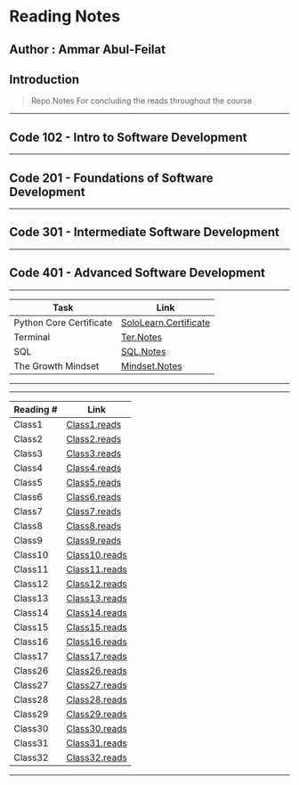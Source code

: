 # Reading Notes

## Author : Ammar Abul-Feilat

## Introduction

> Repo.Notes For concluding the reads throughout the course

---

## Code 102 - Intro to Software Development

---

## Code 201 - Foundations of Software Development

---

## Code 301 - Intermediate Software Development

---

## Code 401 - Advanced Software Development

---

| Task                    | Link                                      |
| ----------------------- | ----------------------------------------- |
| Python Core Certificate | [SoloLearn.Certificate](SoloLear_Cert.md) |
| Terminal                | [Ter.Notes](<terminal(Tutorials).md>)     |
| SQL                     | [SQL.Notes](sql.md)                       |
| The Growth Mindset      | [Mindset.Notes](TheGrowthMindset.md)      |

---

---

| Reading # | Link                                          |
| --------- | --------------------------------------------- |
| Class1    | [Class1.reads](Read.Classes/Read.Class1.md)   |
| Class2    | [Class2.reads](Read.Classes/Read.Class2.md)   |
| Class3    | [Class3.reads](Read.Classes/Read.Class3.md)   |
| Class4    | [Class4.reads](Read.Classes/Read.Class4.md)   |
| Class5    | [Class5.reads](Read.Classes/Read.Class5.md)   |
| Class6    | [Class6.reads](Read.Classes/Read.Class6.md)   |
| Class7    | [Class7.reads](Read.Classes/Read.Class7.md)   |
| Class8    | [Class8.reads](Read.Classes/Read.Class8.md)   |
| Class9    | [Class9.reads](Read.Classes/Read.Class9.md)   |
| Class10   | [Class10.reads](Read.Classes/Read.Class10.md) |
| Class11   | [Class11.reads](Read.Classes/Read.Class11.md) |
| Class12   | [Class12.reads](Read.Classes/Read.Class12.md) |
| Class13   | [Class13.reads](Read.Classes/Read.Class13.md) |
| Class14   | [Class14.reads](Read.Classes/Read.Class14.md) |
| Class15   | [Class15.reads](Read.Classes/Read.Class15.md) |
| Class16   | [Class16.reads](Read.Classes/Read.Class16.md) |
| Class17   | [Class17.reads](Read.Classes/Read.Class17.md) |
| Class26   | [Class26.reads](Read.Classes/Read.Class26.md) |
| Class27   | [Class27.reads](Read.Classes/Read.Class27.md) |
| Class28   | [Class28.reads](Read.Classes/Read.Class28.md) |
| Class29   | [Class29.reads](Read.Classes/Read.Class29.md) |
| Class30   | [Class30.reads](Read.Classes/Read.Class30.md) |
| Class31   | [Class31.reads](Read.Classes/Read.Class31.md) |
| Class32   | [Class32.reads](Read.Classes/Read.Class32.md) |

---
